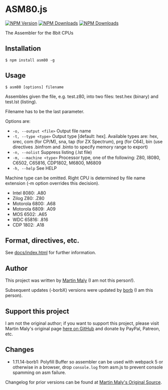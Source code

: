 # ASM80.js

[![NPM Version](http://img.shields.io/npm/v/@justnine/asm80.svg?style=flat)](https://www.npmjs.com/package/@justnine/asm80)
[![NPM Downloads](https://img.shields.io/npm/dm/@justnine/asm80.svg?style=flat)](https://www.npmjs.com/package/@justnine/asm80)
[![NPM Downloads](https://img.shields.io/npm/dt/@justnine/asm80.svg?style=flat)](https://www.npmjs.com/package/@justnine/asm80)

The Assembler for the 8bit CPUs

## Installation

```shell
$ npm install asm80 -g
```


## Usage

```shell
$ asm80 [options] filename
```

Assembles given the file, e.g. test.z80, into two files: test.hex (binary) and test.lst (listing).

Filename has to be the last parameter.

Options are:

  - `-o, --output <file>` Output file name
  - `-t, --type <type>` Output type [default: hex]. Available types are: hex, srec, com (for CP/M), sna, tap (for ZX Spectrum), prg (for C64), bin (use directives .binfrom and .binto to specify memory range to export)
  - `-n, --nolist` Suppress listing (.lst file)
  - `-m, --machine <type>` Processor type, one of the following: Z80, I8080, C6502, C65816, CDP1802, M6800, M6809
  - `-h, --help` See HELP

Machine type can be omitted. Right CPU is determined by file name extension (-m option overrides this decision).

  - Intel 8080: .A80
  - Zilog Z80: .Z80
  - Motorola 6800: .A68
  - Motorola 6809: .A09
  - MOS 6502: .A65
  - WDC 65816: .816
  - CDP 1802: .A18

## Format, directives, etc.

See [docs/index.html](docs/index.html) for further information.

## Author

This project was written by [Martin Maly](https://github.com/maly) (I am not this person!).

Subsequent updates (-borbX) versions were updated by [borb](https://github.com/borb) (I am this person).

## Support this project

I am not the original author; if you want to support this project, please visit Martin Maly's original page [here on GitHub](https://github.com/maly/asm80) and donate by PayPal, Patreon, etc.

## Changes

  - 1.11.14-borb1: Polyfill Buffer so assembler can be used with webpack 5 or otherwise in a browser, drop `console.log` from asm.js to prevent console spamming on asm failure.

Changelog for prior versions can be found at [Martin Maly's Original Source](https://github.com/maly/asm80).
